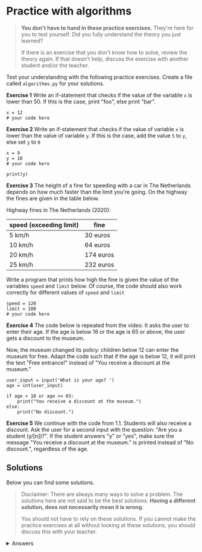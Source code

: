 # Practice with algorithms
> **You don't have to hand in these practice exercises.** They're here for you to test yourself. Did you fully understand the theory you just learned?
>
> If there is an exercise that you don't know how to solve, review the theory again. If that doesn't help, discuss the exercise with another student and/or the teacher.

Test your understanding with the following practice exercises. Create a file called `algorithms.py` for your solutions.

**Exercise 1** Write an if-statement that checks if the value of the variable `x` is lower than 50. If this is the case, print "foo", else print "bar".

    x = 12
    # your code here

**Exercise 2** Write an if-statement that checks if the value of variable `x` is lower than the value of variable `y`. If this is the case, add the value `5` to `y`, else set `y` to `0`

    x = 9
    y = 10
    # your code here

    print(y)

**Exercise 3** The height of a fine for speeding with a car in The Netherlands depends on how much faster than the limit you're going. On the highway the fines are given in the table below.

Highway fines in The Netherlands (2020):

| speed (exceeding limit)  | fine |
| ------------------------ | ---- |
| 5 km/h                   | 30 euros |
| 10 km/h                  | 64 euros |
| 20 km/h                  | 174 euros |
| 25 km/h                  | 232 euros |

Write a program that prints how high the fine is given the value of the variables `speed` and `limit` below. Of course, the code should also work correctly for different values of `speed` and `limit`

    speed = 120
    limit = 100
    # your code here

**Exercise 4** The code below is repeated from the video. It asks the user to enter their age. If the age is below 18 or the age is 65 or above, the user gets a discount to the museum.

Now, the museum changed its policy: children below 12 can enter the museum for free. Adapt the code such that if the age is below 12, it will print the text "Free entrance!" instead of "You receive a discount at the museum."

    user_input = input('What is your age? ')
    age = int(user_input)

    if age < 18 or age >= 65:
        print("You receive a discount at the museum.")
    else:
        print("No discount.")

**Exercise 5** We continue with the code from 1.1. Students will also receive a discount. Ask the user for a second input with the question: "Are you a student (y/[n])?". If the student answers "y" or "yes", make sure the message "You receive a discount at the museum." is printed instead of "No discount.", regardless of the age.

## Solutions
Below you can find some solutions.

> Disclaimer: There are always many ways to solve a problem. The solutions here are not said to be the best solutions.
**Having a different solution, does not necessarily mean it is wrong**.
>
> You should not have to rely on these solutions. If you cannot make the practice exercises at all without looking at these solutions, you should discuss this with your teacher.

<details markdown="1"><summary  markdown="span">Answers</summary>

**Exercise 1**

    x = 12
    if x < 50:
        print('foo')
    else:
        print('bar')

**Exercise 2**

    x = 9
    y = 10
    if x < y:
        y += 5
    else:
        y = 0

**Exercise 3**

    speed = 120
    limit = 100

    if speed - limit > 25:
    print('Your fine is 232 euros.')
    elif speed - limit > 20:
    print('Your fine is 174 euros.')
    elif speed - limit > 10:
    print('Your fine is 64 euros.')
    elif speed - limit > 5:
    print('Your fine is 30 euros.')

**Exercise 4**

    user_input = input('What is your age? ')
    age = int(user_input)

    if age < 12:
        print("Free entrance!")
    elif age < 18 or age >= 65:
        print("You receive a discount at the museum.")
    else:
        print("No discount.")

**Exercise 5**

    user_input = input('What is your age? ')
    is_student = input('Are you a student (y/[n])? ')
    age = int(user_input)

    if age < 12:
        print("Free entrance!")
    elif age < 18 or age >= 65 or is_student == 'y' or is_student == 'yes':
        print("You receive a discount at the museum.")
    else:
        print("No discount.")

<details>
